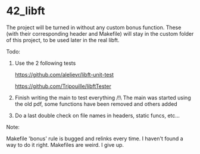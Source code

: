 # 42_libft

The project will be turned in without any custom bonus function.
These (with their corresponding header and Makefile) will stay in the custom folder of this project, to be used later in the real libft.

Todo:

1. Use the 2 following tests

	https://github.com/alelievr/libft-unit-test

	https://github.com/Tripouille/libftTester

2. Finish writing the main to test everything
	/!\ The main was started using the old pdf, some functions have been removed and others added
3. Do a last double check on file names in headers, static funcs, etc...

Note:

Makefile 'bonus' rule is bugged and relinks every time.
I haven't found a way to do it right. Makefiles are weird.
I give up.
